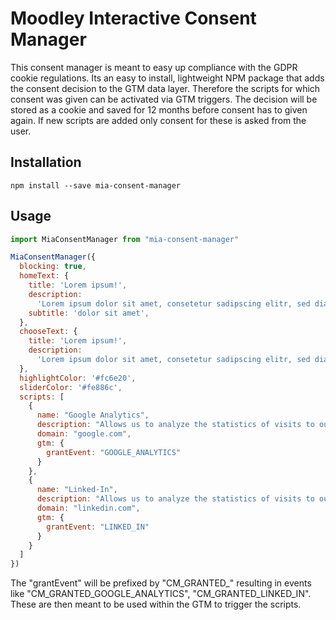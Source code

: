 # Moodley Interactive Consent Manager

This consent manager is meant to easy up compliance with the GDPR cookie regulations. Its an easy to install, lightweight NPM package that adds the consent decision to the GTM data layer. Therefore the scripts for which consent was given can be activated via GTM triggers.
The decision will be stored as a cookie and saved for 12 months before consent has to given again. If new scripts are added only consent for these is asked from the user.


## Installation

``` npm install --save mia-consent-manager ```

## Usage 

```javascript
import MiaConsentManager from "mia-consent-manager"

MiaConsentManager({
  blocking: true,
  homeText: {
    title: 'Lorem ipsum!',
    description:
      'Lorem ipsum dolor sit amet, consetetur sadipscing elitr, sed diam nonumy eirmod tempor invidunt ut labore et dolore magna aliquyam erat, sed diam voluptua.',
    subtitle: 'dolor sit amet',
  },
  chooseText: {
    title: 'Lorem ipsum!',
    description:
      'Lorem ipsum dolor sit amet, consetetur sadipscing elitr, sed diam nonumy eirmod tempor invidunt ut labore et dolore magna aliquyam erat, sed diam voluptua.',
  },
  highlightColor: '#fc6e20',
  sliderColor: '#fe886c',
  scripts: [
    {
      name: "Google Analytics",
      description: "Allows us to analyze the statistics of visits to our site",
      domain: "google.com",
      gtm: {
        grantEvent: "GOOGLE_ANALYTICS"
      }
    },
    {
      name: "Linked-In",
      description: "Allows us to analyze the statistics of visits to our site",
      domain: "linkedin.com",
      gtm: {
        grantEvent: "LINKED_IN"
      }
    }
  ]
})

```

The "grantEvent" will be prefixed by "CM_GRANTED_" resulting in events like "CM_GRANTED_GOOGLE_ANALYTICS", "CM_GRANTED_LINKED_IN". 
These are then meant to be used within the GTM to trigger the scripts. 
